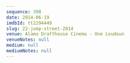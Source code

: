 ```yaml
---
sequence: 398
date: 2014-06-19
imdbId: tt2294449
slug: 22-jump-street-2014
venue: Alamo Drafthouse Cinema - One Loudoun
venueNotes: null
medium: null
mediumNotes: null
---
```

